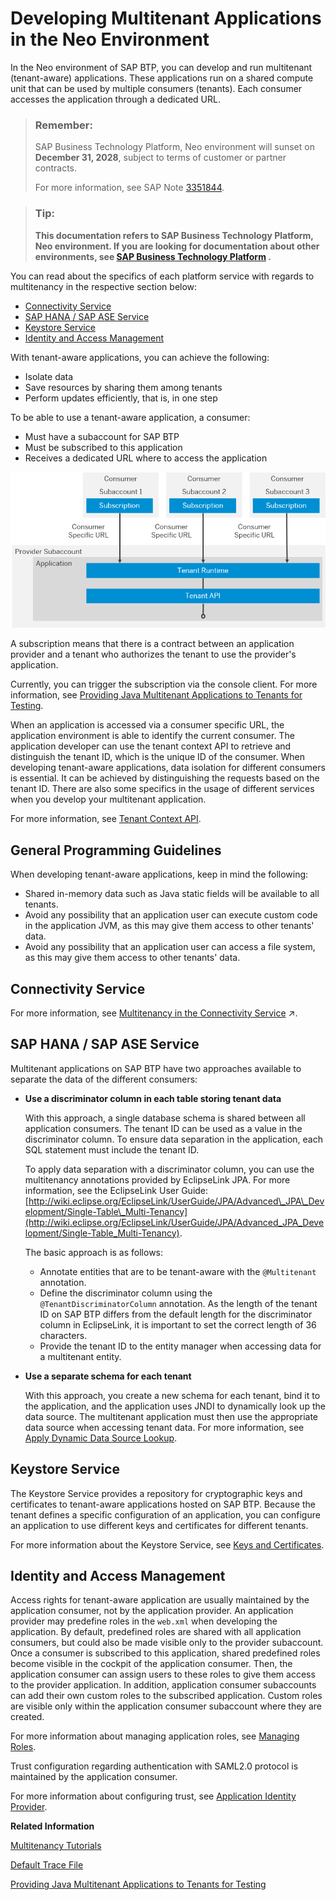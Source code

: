 <!-- loio54a76156cd114e5d928642b8dde47b91 -->

# Developing Multitenant Applications in the Neo Environment

In the Neo environment of SAP BTP, you can develop and run multitenant \(tenant-aware\) applications. These applications run on a shared compute unit that can be used by multiple consumers \(tenants\). Each consumer accesses the application through a dedicated URL.

> ### Remember:  
> SAP Business Technology Platform, Neo environment will sunset on **December 31, 2028**, subject to terms of customer or partner contracts.
> 
> For more information, see SAP Note [3351844](https://me.sap.com/notes/3351844).

> ### Tip:  
> **This documentation refers to SAP Business Technology Platform, Neo environment. If you are looking for documentation about other environments, see [SAP Business Technology Platform](https://help.sap.com/docs/btp/sap-business-technology-platform/sap-business-technology-platform?version=Cloud) .**

You can read about the specifics of each platform service with regards to multitenancy in the respective section below:

-   [Connectivity Service](developing-multitenant-applications-in-the-neo-environment-54a7615.md#loio54a76156cd114e5d928642b8dde47b91__connectivity_service)
-   [SAP HANA / SAP ASE Service](developing-multitenant-applications-in-the-neo-environment-54a7615.md#loio54a76156cd114e5d928642b8dde47b91__sap_hana_ase_service)
-   [Keystore Service](developing-multitenant-applications-in-the-neo-environment-54a7615.md#loio54a76156cd114e5d928642b8dde47b91__keystore_service)
-   [Identity and Access Management](developing-multitenant-applications-in-the-neo-environment-54a7615.md#loio54a76156cd114e5d928642b8dde47b91__iam)

With tenant-aware applications, you can achieve the following:

-   Isolate data
-   Save resources by sharing them among tenants
-   Perform updates efficiently, that is, in one step

To be able to use a tenant-aware application, a consumer:

-   Must have a subaccount for SAP BTP
-   Must be subscribed to this application
-   Receives a dedicated URL where to access the application

![Tenant Runtime](images/Tenant_Runtime_757b953.png)

A subscription means that there is a contract between an application provider and a tenant who authorizes the tenant to use the provider's application.

Currently, you can trigger the subscription via the console client. For more information, see [Providing Java Multitenant Applications to Tenants for Testing](../22-getting-started-neo/providing-java-multitenant-applications-to-tenants-for-testing-b093032.md).

When an application is accessed via a consumer specific URL, the application environment is able to identify the current consumer. The application developer can use the tenant context API to retrieve and distinguish the tenant ID, which is the unique ID of the consumer. When developing tenant-aware applications, data isolation for different consumers is essential. It can be achieved by distinguishing the requests based on the tenant ID. There are also some specifics in the usage of different services when you develop your multitenant application.

For more information, see [Tenant Context API](tenant-context-api-a8f2255.md).



## General Programming Guidelines

When developing tenant-aware applications, keep in mind the following:

-   Shared in-memory data such as Java static fields will be available to all tenants.
-   Avoid any possibility that an application user can execute custom code in the application JVM, as this may give them access to other tenants' data.
-   Avoid any possibility that an application user can access a file system, as this may give them access to other tenants' data.



<a name="loio54a76156cd114e5d928642b8dde47b91__connectivity_service"/>

## Connectivity Service

For more information, see [Multitenancy in the Connectivity Service](https://help.sap.com/viewer/b865ed651e414196b39f8922db2122c7/Cloud/en-US/b92140a0c6b942e1a0f72e9fd1133fd9.html "Using multitenancy for applications that require a connection to a remote service or on-premise application.") :arrow_upper_right:.



<a name="loio54a76156cd114e5d928642b8dde47b91__sap_hana_ase_service"/>

## SAP HANA / SAP ASE Service

Multitenant applications on SAP BTP have two approaches available to separate the data of the different consumers:

-   **Use a discriminator column in each table storing tenant data**

    With this approach, a single database schema is shared between all application consumers. The tenant ID can be used as a value in the discriminator column. To ensure data separation in the application, each SQL statement must include the tenant ID.

    To apply data separation with a discriminator column, you can use the multitenancy annotations provided by EclipseLink JPA. For more information, see the EclipseLink User Guide: [http://wiki.eclipse.org/EclipseLink/UserGuide/JPA/Advanced\_JPA\_Development/Single-Table\_Multi-Tenancy](http://wiki.eclipse.org/EclipseLink/UserGuide/JPA/Advanced_JPA_Development/Single-Table_Multi-Tenancy).

    The basic approach is as follows:

    -   Annotate entities that are to be tenant-aware with the `@Multitenant` annotation.
    -   Define the discriminator column using the `@TenantDiscriminatorColumn` annotation. As the length of the tenant ID on SAP BTP differs from the default length for the discriminator column in EclipseLink, it is important to set the correct length of 36 characters.
    -   Provide the tenant ID to the entity manager when accessing data for a multitenant entity.

-   **Use a separate schema for each tenant**

    With this approach, you create a new schema for each tenant, bind it to the application, and the application uses JNDI to dynamically look up the data source. The multitenant application must then use the appropriate data source when accessing tenant data. For more information, see [Apply Dynamic Data Source Lookup](apply-dynamic-data-source-lookup-bb269c2.md).




<a name="loio54a76156cd114e5d928642b8dde47b91__keystore_service"/>

## Keystore Service

The Keystore Service provides a repository for cryptographic keys and certificates to tenant-aware applications hosted on SAP BTP. Because the tenant defines a specific configuration of an application, you can configure an application to use different keys and certificates for different tenants.

For more information about the Keystore Service, see [Keys and Certificates](../60-security-neo/keys-and-certificates-3735938.md).



<a name="loio54a76156cd114e5d928642b8dde47b91__iam"/>

## Identity and Access Management

Access rights for tenant-aware application are usually maintained by the application consumer, not by the application provider. An application provider may predefine roles in the `web.xml` when developing the application. By default, predefined roles are shared with all application consumers, but could also be made visible only to the provider subaccount. Once a consumer is subscribed to this application, shared predefined roles become visible in the cockpit of the application consumer. Then, the application consumer can assign users to these roles to give them access to the provider application. In addition, application consumer subaccounts can add their own custom roles to the subscribed application. Custom roles are visible only within the application consumer subaccount where they are created.

For more information about managing application roles, see [Managing Roles](../60-security-neo/managing-roles-db8175b.md).

Trust configuration regarding authentication with SAML2.0 protocol is maintained by the application consumer.

For more information about configuring trust, see [Application Identity Provider](../60-security-neo/application-identity-provider-dc61853.md#loiodc618538d97610148155d97dcd123c24).

**Related Information**  


[Multitenancy Tutorials](multitenancy-tutorials-39be2d2.md "")

[Default Trace File](../50-administration-and-ops-neo/default-trace-file-1b651b3.md "")

[Providing Java Multitenant Applications to Tenants for Testing](../22-getting-started-neo/providing-java-multitenant-applications-to-tenants-for-testing-b093032.md "Using the console client, you can create subaccounts and subscribe them to a provider application to test how applications can be provided to multiple consumers.")

